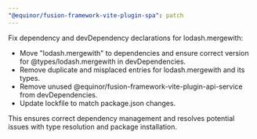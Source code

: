 ```yaml
---
"@equinor/fusion-framework-vite-plugin-spa": patch
---
```


Fix dependency and devDependency declarations for lodash.mergewith:

- Move "lodash.mergewith" to dependencies and ensure correct version for @types/lodash.mergewith in devDependencies.
- Remove duplicate and misplaced entries for lodash.mergewith and its types.
- Remove unused @equinor/fusion-framework-vite-plugin-api-service from devDependencies.
- Update lockfile to match package.json changes.

This ensures correct dependency management and resolves potential issues with type resolution and package installation.
